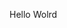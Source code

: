Hello Wolrd
































































































































































































































































































































































































































































































































